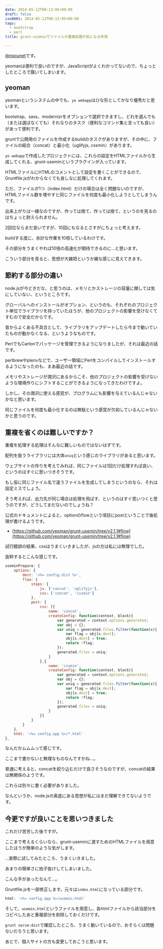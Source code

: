 ```yaml
---
date: 2014-05-12T00:13:05+09:00
draft: false
iso8601: 2014-05-12T00:13:05+09:00
tags:
  - bootstrap
  - perl
title: grunt-useminでファイルの重複処理が気になる年頃

---
```


[@nqounet](https://twitter.com/nqounet)です。

yeomanは便利で良いのですが、JavaScriptがよくわかってないので、ちょっとしたところで躓いてしまいます。

## yeoman

yeomanというシステムの中でも、`yo webapp`はひな形としてかなり優秀だと思います。

bootstrap、sass、modernizrをオプションで選択できますし、どれを選んでも（または選ばなくても）それなりのタスク（便利なコマンド集と言っても良い）があって便利です。

gruntで公開用のファイルを作成するbuildのタスクがありますが、その中に、ファイルの結合（concat）と最小化（uglifyjs, cssmin）があります。

`yo webapp`で作成したプロジェクトには、これらの設定をHTMLファイルから生成してくれる、grunt-useminというプラグインが入っています。

HTMLファイルにHTMLのコメントとして設定を書くことができるので、Gruntfile.jsがわからなくても良しなに処理してくれます。

ただ、ファイルが1つ（index.html）だけの場合は全く問題ないのですが、HTMLファイル数を増やすと同じファイルを何度も最小化しようとしてしまうんです。

出来上がりは一緒なのですが、作っては捨て、作っては捨て、というのを見るのはちょっと耐えられません。

2回位ならまだ良いですが、10回にもなるとさすがにちょっと考えます。

buildする度に、余計な作業を10倍しているわけです。

その部分をうまくやれば10倍の高速化が期待できるのに…と思います。

こういう部分を見ると、思想が大雑把というか雑な感じに見えてきます。

## 節約する部分の違い

node.jsが今どきだな、と思うのは、メモリとかストレージの容量に関しては気にしていない、というところです。

グローバルへのインストールがオプション、というのも、それぞれのプロジェクト単位でライブラリを持っていたほうが、他のプロジェクトの影響を受けなくてすむので安全だからです。

昔からよくある不具合として、ライブラリをアップデートしたら今まで動いていたものが動かなくなる、というようなものです。

PerlでもCartonでパッケージを管理できるようになりましたが、それは最近の話です。

perlbrewやplenvなどで、ユーザー領域にPerlをコンパイルしてインストールするようになったのも、まあ最近の話です。

メモリやストレージが潤沢にあるからこそ、他のプロジェクトの影響を受けないような環境作りにシフトすることができるようになってきたわけですよ。

しかし、その潤沢に使える感覚が、プログラムにも影響を与えているんじゃないかなと思います。

同じファイルを何度も最小化するのは無駄という感覚が欠如しているんじゃないかと思うのです。

## 重複を省くのは難しいですか？

重複を処理する処理はそんなに難しいものではないはずです。

配列を扱うライブラリには大体`uniq`という感じのライブラリがあると思います。

ウェブサイトの作りを考えてみれば、同じファイルは1回だけ処理すれば良い、というのはすぐに思いつきそうです。

もし仮に同じファイル名で違うファイルを生成してしまうというのなら、それは設定ミスでしょう。

そう考えれば、出力先が同じ場合は処理を飛ばす、というのはすぐ思いつくと思うのですが、どうしてまだないのでしょうね？

公式のドキュメントによると、optionのflowという項目にpostということで後処理が書けるようです。

- [https://github.com/yeoman/grunt-usemin/tree/v2.1.1#flow](https://github.com/yeoman/grunt-usemin/tree/v2.1.1#flow)

試行錯誤の結果、cssはうまくいきましたが、jsの方は私には無理でした。

抜粋するとこんな感じです。

```js
useminPrepare: {
    options: {
        dest: '<%= config.dist %>',
        flow: {
            steps: {
                js: ['concat', 'uglifyjs'],
                css: ['concat', 'cssmin']
            },
            post: {
                css: [{
                    name: 'concat',
                    createConfig: function(context, block){
                        var generated = context.options.generated;
                        var obj = {};
                        var uniq = generated.files.filter(function(x){
                            var flag = obj[x.dest];
                            obj[x.dest] = true;
                            return !flag;
                        });
                        generated.files = uniq;
                    }
                },{
                    name: 'cssmin',
                    createConfig: function(context, block){
                        var generated = context.options.generated;
                        var obj = {};
                        var uniq = generated.files.filter(function(x){
                            var flag = obj[x.dest];
                            obj[x.dest] = true;
                            return !flag;
                        });
                        generated.files = uniq;
                    }
                }]
            }
        }
    },
    html: '<%= config.app %>/*.html'
},
```

なんだかムムムって感じです。

ここまで書かないと無理なものなんですかね…。

普通に考えると、concatを絞り込むだけで良さそうなのですが、concatの結果は無関係のようです。

これらは別々に書く必要がありました。

なんというか、node.jsの奥底にある思想が私にはまだ理解できてないようです。

## 今更ですが良いことを思いつきました

これだけ苦労した後ですが。

ここまで考えるくらいなら、grunt-useminに渡すためのHTMLファイルを用意したほうが簡単のような気がします。

…実際に試してみたところ、うまくいきました。

あまりの簡単さに拍子抜けしてしまいました。

こんな手があったなんて…。

Gruntfile.jsを一部修正します。元々は`index.html`になっている部分です。

```js
html: '<%= config.app %>/usemin.html'
```

そして、`usemin.html`というファイルを用意し、各htmlファイルから該当部分をコピペしたあと重複部分を削除しておくだけです。

`grunt serve:dist`で確認したところ、うまく動いているので、おそらくは問題ないだろうと思います。

あとで、個人サイトの方も変更しておこうと思います。
